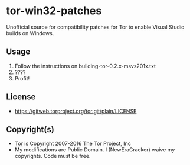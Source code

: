 # tor-win32-patches
Unofficial source for compatibility patches for Tor to enable Visual Studio builds on Windows.

## Usage
1. Follow the instructions on building-tor-0.2.x-msvs201x.txt
2. ????
3. Profit!

## License
* https://gitweb.torproject.org/tor.git/plain/LICENSE

## Copyright(s)
* [Tor](https://www.torproject.org/) is Copyright 2007-2016 The Tor Project, Inc
* My modifications are Public Domain. I (NewEraCracker) waive my copyrights. Code must be free.